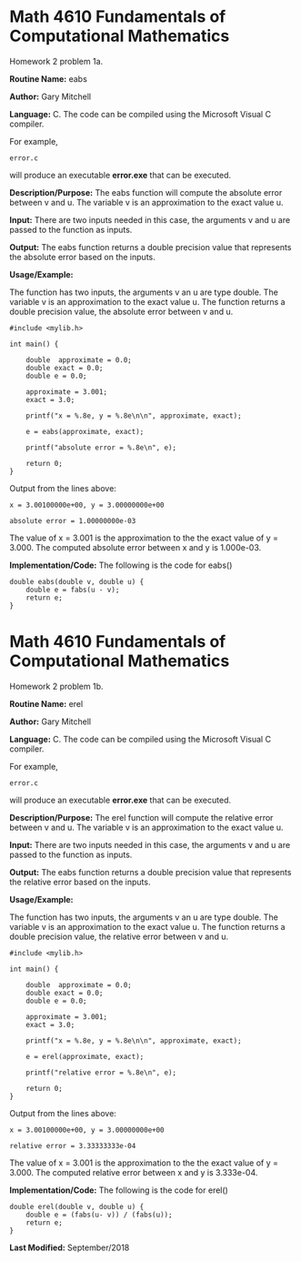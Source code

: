# Math 4610 Fundamentals of Computational Mathematics
Homework 2 problem 1a.

**Routine Name:**           eabs

**Author:** Gary Mitchell

**Language:** C. The code can be compiled using the Microsoft Visual C compiler.

For example,

    error.c

will produce an executable **error.exe** that can be executed.

**Description/Purpose:** The eabs function will compute the absolute error between v and u. The variable v is 
an approximation to the exact value u.

**Input:** There are two inputs needed in this case, the arguments v and u are passed to the function as inputs.

**Output:** The eabs function returns a double precision value that represents the absolute error based on the inputs.

**Usage/Example:**

The function has two inputs, the arguments v an u are type double. The variable v is an approximation to the exact
value u. The function returns a double precision value, the absolute error between v and u. 

    #include <mylib.h>
    
    int main() {
    
        double  approximate = 0.0;
        double exact = 0.0;
        double e = 0.0;
    
        approximate = 3.001;
        exact = 3.0;
    
        printf("x = %.8e, y = %.8e\n\n", approximate, exact);
    
        e = eabs(approximate, exact);
        
        printf("absolute error = %.8e\n", e);
    
        return 0;
    }

Output from the lines above:

    x = 3.00100000e+00, y = 3.00000000e+00
    
    absolute error = 1.00000000e-03

The value of x = 3.001 is the approximation to the the exact value of y = 3.000. The computed absolute error
between x and y is 1.000e-03.

**Implementation/Code:** The following is the code for eabs()

    double eabs(double v, double u) {
        double e = fabs(u - v);
        return e;
    }
    
# Math 4610 Fundamentals of Computational Mathematics
Homework 2 problem 1b.

**Routine Name:**           erel

**Author:** Gary Mitchell

**Language:** C. The code can be compiled using the Microsoft Visual C compiler.

For example,

    error.c

will produce an executable **error.exe** that can be executed.

**Description/Purpose:** The erel function will compute the relative error between v and u. The variable v is 
an approximation to the exact value u.

**Input:** There are two inputs needed in this case, the arguments v and u are passed to the function as inputs.

**Output:** The eabs function returns a double precision value that represents the relative error based on the inputs.

**Usage/Example:**

The function has two inputs, the arguments v an u are type double. The variable v is an approximation to the exact
value u. The function returns a double precision value, the relative error between v and u. 

    #include <mylib.h>
    
    int main() {
    
        double  approximate = 0.0;
        double exact = 0.0;
        double e = 0.0;
    
        approximate = 3.001;
        exact = 3.0;
    
        printf("x = %.8e, y = %.8e\n\n", approximate, exact);
    
        e = erel(approximate, exact);
        
        printf("relative error = %.8e\n", e);
    
        return 0;
    }

Output from the lines above:

    x = 3.00100000e+00, y = 3.00000000e+00
    
    relative error = 3.33333333e-04

The value of x = 3.001 is the approximation to the the exact value of y = 3.000. The computed relative error
between x and y is 3.333e-04.

**Implementation/Code:** The following is the code for erel()

    double erel(double v, double u) {
        double e = (fabs(u- v)) / (fabs(u));
        return e;
    }

**Last Modified:** September/2018
